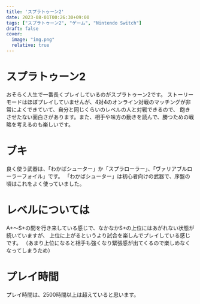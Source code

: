 ```yaml
---
title: 'スプラトゥーン2'
date: 2023-08-01T00:26:30+09:00
tags: ["スプラトゥーン2", "ゲーム", "Nintendo Switch"]
draft: false
cover:
  image: "img.png"
  relative: true
---
```


# スプラトゥーン2
おそらく人生で一番長くプレイしているのがスプラトゥーン2です。
ストーリーモードはほぼプレイしていませんが、4対4のオンライン対戦のマッチングが非常によくできていて、自分と同じくらいのレベルの人と対戦できるので、
飽きさせたない面白さがあります。また、相手や味方の動きを読んで、勝つための戦略を考えるのも楽しいです。

# ブキ
良く使う武器は、「わかばシューター」か「スプラローラー」、「ヴァリアブルローラーフォイル」です。
「わかばシューター」は初心者向けの武器で、序盤の頃はこれをよく使っていました。

# レベルについては
A+～S+の間を行き来している感じで、なかなかS+の上位にはあがれない状態が続いていますが、
上位に上がるというより試合を楽しんでプレイしている感じです。
（あまり上位になると相手も強くなり緊張感が出てくるので楽しめなくなってしまうため）

# プレイ時間
プレイ時間は、2500時間以上は超えていると思います。